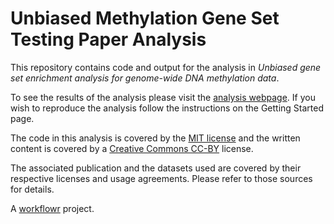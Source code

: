 
Unbiased Methylation Gene Set Testing Paper Analysis
====================================================

This repository contains code and output for the analysis in *Unbiased gene set enrichment analysis for genome-wide DNA methylation data*.

To see the results of the analysis please visit the [analysis webpage](http://oshlacklab.com/methyl-geneset-testing "Analysis website"). If you wish to reproduce the analysis follow the instructions on the Getting Started page.

The code in this analysis is covered by the [MIT license](https://choosealicense.com/licenses/mit/ "MIT License") and the written content is covered by a [Creative Commons CC-BY](https://creativecommons.org/licenses/by/4.0/ "CC-BY License") license.

The associated publication and the datasets used are covered by their respective licenses and usage agreements. Please refer to those sources for details.

A [workflowr][] project.

[workflowr]: https://github.com/jdblischak/workflowr


